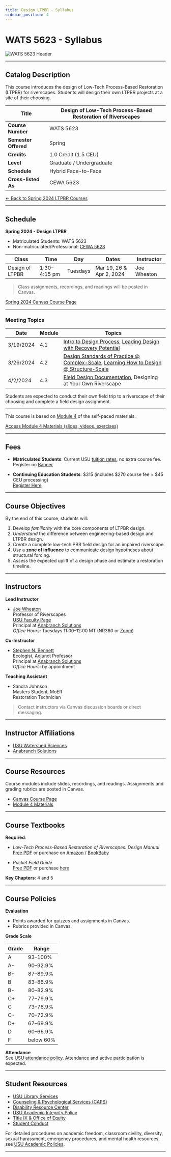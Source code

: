 ```yaml
---
title: Design LTPBR - Syllabus
sidebar_position: 4
---
```


# WATS 5623 - Syllabus

![WATS 5623 Header](/img/courses/WATS-5623_header_C.png)

---

## Catalog Description

This course introduces the design of Low-Tech Process-Based Restoration (LTPBR) for riverscapes. Students will design their own LTPBR projects at a site of their choosing.

| **Title** | Design of Low-Tech Process-Based Restoration of Riverscapes |
|-----------|--------------------------------------------------------------|
| **Course Number** | WATS 5623 |
| **Semester Offered** | Spring |
| **Credits** | 1.0 Credit (1.5 CEU) |
| **Level** | Graduate / Undergraduate |
| **Schedule** | Hybrid Face-to-Face |
| **Cross-listed As** | CEWA 5623 |

[← Back to Spring 2024 LTPBR Courses](/workshops/2024/USU/)

---

## Schedule

**Spring 2024 - Design LTPBR**

- Matriculated Students: WATS 5623  
- Non-matriculated/Professional: [CEWA 5623](https://cpe.usu.edu/search/publicCourseSearchDetails.do?method=load&courseId=1073964)

| Class | Time | Day | Dates | Instructor |
|-------|------|-----|-------|------------|
| Design of LTPBR | 1:30–4:15 pm | Tuesdays | Mar 19, 26 & Apr 2, 2024 | Joe Wheaton |

> Class assignments, recordings, and readings will be posted in Canvas.  

[Spring 2024 Canvas Course Page](https://usu.instructure.com/courses/754454)

---

### Meeting Topics

| Date | Module | Topics |
|------|--------|--------|
| 3/19/2024 | 4.1 | [Intro to Design Process](http://lowtechpbr.restoration.usu.edu/workshops/2020/SGI/Modules/module4#b-designing-low-tech-restoration-projects), [Leading Design with Recovery Potential](http://lowtechpbr.restoration.usu.edu/workshops/2020/SGI/Modules/module4#c-leading-design-with-recovery-potential) |
| 3/26/2024 | 4.2 | [Design Standards of Practice @ Complex-Scale](http://lowtechpbr.restoration.usu.edu/workshops/2020/SGI/Modules/module4#d-design-standards-of-practice--designing-at-complex-scale), [Learning How to Design @ Structure-Scale](http://lowtechpbr.restoration.usu.edu/workshops/2020/SGI/Modules/module4#e-learning-how-to-design-at-structure-scale) |
| 4/2/2024 | 4.3 | [Field Design Documentation](http://lowtechpbr.restoration.usu.edu/workshops/2020/SGI/Modules/module4#f-putting-it-all-together-in-the-field), Designing at Your Own Riverscape |

Students are expected to conduct their own field trip to a riverscape of their choosing and complete a field design assignment.

---

This course is based on [Module 4](/workshops/2020/SGI/Modules/module4.html) of the self-paced materials.  

[Access Module 4 Materials (slides, videos, exercises)](/workshops/2020/SGI/Modules/module4)

---

## Fees

- **Matriculated Students**: Current USU [tuition rates](https://www.usu.edu/registrar/registration/payment/), no extra course fee.  
  Register on [Banner](http://banner.usu.edu)

- **Continuing Education Students**: $315 (includes $270 course fee + $45 CEU processing)  
  [Register Here](https://cpe.usu.edu/search/publicCourseSearchDetails.do?method=load&courseId=1073964)

---

## Course Objectives

By the end of this course, students will:  

1. Develop *familiarity* with the core components of LTPBR design.  
2. *Understand* the difference between engineering-based design and LTPBR design.  
3. *Create* a complete low-tech PBR field design for an impaired riverscape.  
4. *Use* a **zone of influence** to communicate design hypotheses about structural forcing.  
5. *Assess* the expected uplift of a design phase and estimate a restoration timeline.  

---

## Instructors

**Lead Instructor**  
- [Joe Wheaton](http://joewheaton.org)  
  Professor of Riverscapes  
  [USU Faculty Page](https://qcnr.usu.edu/directory/wats/faculty/wheaton-joseph)  
  Principal at [Anabranch Solutions](https://www.anabranchsolutions.com/joe-wheaton.html)  
  *Office Hours*: Tuesdays 11:00–12:00 MT (NR360 or [Zoom](https://usu-edu.zoom.us/j/83341579485?pwd=NVhTL01YNjJzRW1xTmRLbmxYS2hZUT09&from=addon))  

**Co-Instructor**  
- [Stephen N. Bennett](https://www.researchgate.net/profile/Stephen_Bennett8)  
  Ecologist, Adjunct Professor  
  Principal at [Anabranch Solutions](https://www.anabranchsolutions.com/stephen-bennett.html)  
  *Office Hours*: by appointment  

**Teaching Assistant**  
- Sandra Johnson  
  Masters Student, MoER  
  Restoration Technician

> Contact instructors via Canvas discussion boards or direct messaging.

---

## Instructor Affiliations

- [USU Watershed Sciences](https://qcnr.usu.edu/wats/index)  
- [Anabranch Solutions](https://www.anabranchsolutions.com/)

---

## Course Resources

Course modules include slides, recordings, and readings. Assignments and grading rubrics are posted in Canvas.  

- [Canvas Course Page](https://usu.instructure.com/courses/754454)  
- [Module 4 Materials](/workshops/2020/SGI/Modules/module4)

---

## Course Textbooks

**Required**:  

- *Low-Tech Process-Based Restoration of Riverscapes: Design Manual*  
  [Free PDF](/manual) or purchase on [Amazon](https://www.amazon.com/Low-Tech-Process-Based-Restoration-Riverscapes-Design/dp/1543972993) / [BookBaby](https://store.bookbaby.com/bookshop/book/index.aspx?bookURL=Low-Tech-Process-Based-Restoration-of-Riverscapes)

- *Pocket Field Guide*  
  [Free PDF](/resources/pocket) or purchase [here](http://www.anabranchsolutions.com/store/p7/pocketguide.html)

**Key Chapters**: 4 and 5

---

## Course Policies

**Evaluation**  
- Points awarded for quizzes and assignments in Canvas.  
- Rubrics provided in Canvas.  

**Grade Scale**

| Grade | Range |
|-------|-------|
| A | 93–100% |
| A- | 90–92.9% |
| B+ | 87–89.9% |
| B | 83–86.9% |
| B- | 80–82.9% |
| C+ | 77–79.9% |
| C | 73–76.9% |
| C- | 70–72.9% |
| D+ | 67–69.9% |
| D | 60–66.9% |
| F | below 60% |

**Attendance**  
See [USU attendance policy](https://catalog.usu.edu/content.php?catoid=12&navoid=3160). Attendance and active participation is expected.

---

## Student Resources

- [USU Library Services](http://libguides.usu.edu/rc)
- [Counseling & Psychological Services (CAPS)](https://counseling.usu.edu/)
- [Disability Resource Center](http://www.usu.edu/drc/)
- [USU Academic Integrity Policy](https://studentconduct.usu.edu/studentcode/article6)
- [Title IX & Office of Equity](https://equity.usu.edu/)
- [Student Conduct](http://www.usu.edu/studentconduct)

For detailed procedures on academic freedom, classroom civility, diversity, sexual harassment, emergency procedures, and mental health resources, see [USU Academic Policies](http://www.usu.edu/provost/faculty-life/syllabus.cfm).

---

